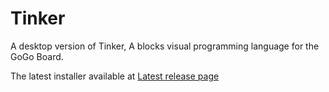 # Tinker
A desktop version of Tinker, A blocks visual programming language for the GoGo Board.

The latest installer available at [Latest release page](https://github.com/LILCMU/TinkerDesktop/releases/latest)
